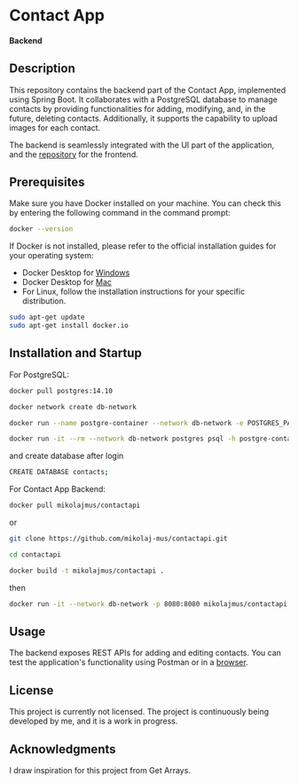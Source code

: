 # Contact App
#### Backend

## Description
This repository contains the backend part of the Contact App,
implemented using Spring Boot. It collaborates with a PostgreSQL
database to manage contacts by providing functionalities for adding, modifying, and, in the future, deleting contacts. Additionally, it supports the capability to upload images for each contact.

The backend is seamlessly integrated with the 
UI part of the application, and the [repository](https://github.com/Mikolaj-Mus/contactapp)
for the frontend.

## Prerequisites
Make sure you have Docker installed on your machine. You can check this by entering the following command in the command prompt:

```bash
docker --version
```
If Docker is not installed, please refer to the official installation guides for your operating system:

- Docker Desktop for [Windows](https://docs.docker.com/desktop/install/windows-install/)
- Docker Desktop for [Mac](https://docs.docker.com/desktop/install/mac-install/)
- For Linux, follow the installation instructions for your specific distribution.
```bash
sudo apt-get update
sudo apt-get install docker.io
```

## Installation and Startup
For PostgreSQL:
```bash
docker pull postgres:14.10

docker network create db-network

docker run --name postgre-container --network db-network -e POSTGRES_PASSWORD=password postgres

docker run -it --rm --network db-network postgres psql -h postgre-container -U postgres
```
and create database after login
```bash
CREATE DATABASE contacts;
```
For Contact App Backend:
```bash
docker pull mikolajmus/contactapi
```
or
```bash
git clone https://github.com/mikolaj-mus/contactapi.git

cd contactapi

docker build -t mikolajmus/contactapi .
```
then
```bash
docker run -it --network db-network -p 8080:8080 mikolajmus/contactapi
```

## Usage
The backend exposes REST APIs for adding and editing contacts. 
You can test the application's functionality using Postman or 
in a [browser](http://localhost:8080/contacts).

## License

This project is currently not licensed. The project is continuously being developed by me, and it is a work in progress.

## Acknowledgments

I draw inspiration for this project from Get Arrays.